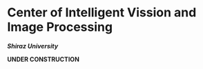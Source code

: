# Center of Intelligent Vission and Image Processing
__*Shiraz University*__


__UNDER CONSTRUCTION__
